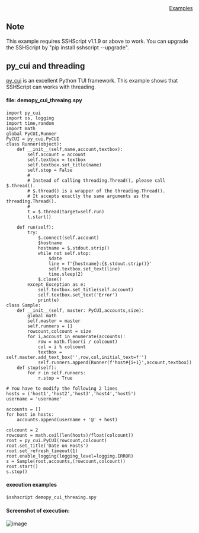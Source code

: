 <div style="text-align:right"><a href="./index">Examples</a></div>

## Note

This example requires SSHScript v1.1.9 or above to work. You can upgrade the SSHScript by "pip install sshscript \-\-upgrade".

## py_cui and threading

<a target="_blank" href="https://github.com/jwlodek/py_cui">py_cui</a> is an excellent Python TUI framework.
This example shows that SSHScript can works with threading. 

#### file: demopy_cui_threaing.spy
```
import py_cui
import os, logging
import time,random
import math
global PyCUI,Runner
PyCUI = py_cui.PyCUI
class Runner(object):
    def __init__(self,name,account,textbox):
        self.account = account
        self.textbox = textbox
        self.textbox.set_title(name)
        self.stop = False
        #
        # Instead of calling threading.Thread(), please call $.thread().
        # $.thread() is a wrapper of the threading.Thread().
        # It accepts exactly the same arguments as the threading.Thread().
        #
        t = $.thread(target=self.run)
        t.start()
    
    def run(self):
        try:
            $.connect(self.account)
            $hostname
            hostname = $.stdout.strip()
            while not self.stop:
                $date
                line = f'{hostname}:{$.stdout.strip()}'
                self.textbox.set_text(line)
                time.sleep(2)
            $.close()
        except Exception as e:
            self.textbox.set_title(self.account)
            self.textbox.set_text('Error')
            print(e)
class Sample:
    def __init__(self, master: PyCUI,accounts,size):
        global math
        self.master = master
        self.runners = []     
        rowcount,colcount = size
        for i,account in enumerate(accounts):
            row = math.floor(i / colcount)
            col = i % colcount
            textbox = self.master.add_text_box('',row,col,initial_text=f'')
            self.runners.append(Runner(f'host#{i+1}',account,textbox))
    def stop(self):
        for r in self.runners:
            r.stop = True

# You have to modify the following 2 lines 
hosts = ('host1','host2','host3','host4','host5')
username = 'username'

accounts = []
for host in hosts:
    accounts.append(username + '@' + host)

colcount = 2
rowcount = math.ceil(len(hosts)/float(colcount))
root = py_cui.PyCUI(rowcount,colcount)
root.set_title('Date on Hosts')
root.set_refresh_timeout(1)
root.enable_logging(logging_level=logging.ERROR)
s = Sample(root,accounts,(rowcount,colcount))
root.start()
s.stop()

```

#### execution examples
```
$sshscript demopy_cui_threaing.spy
```

#### Screenshot of execution:
![image](https://user-images.githubusercontent.com/4695577/182831441-5405758c-4e83-4c04-8409-aa54abeccf72.png)

